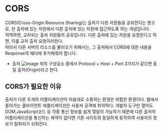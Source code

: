 # CORS <br/>
CORS(Cross-Origin Resource Sharing)는 출처가 다른 자원들을 공유한다는 뜻으로, 한 출처에 있는 자원에서 다른 출처에 있는 자원에 접근하도록 하는 개념입니다.  <br/>
직역하면, 교차되는 출처 자원들의 공유입니다. 다른 출처에 있는 자원을 요청한다고 하면, 이를 교차 출처 요청이라한다. <br/>
따라서 다른 서버의 리소스를 불러오기 위해서는, 그 출처에서 CORS에 대한 내용을 Response의 헤더에 추가해줘야 합니다. <br/>

- 출처
![image](https://github.com/sinsincoccr/Study/assets/145324925/3b0ed4f5-9b77-40bf-ae31-317c42ce7f59)
위의 구성요소 중에서 Protocol + Host + Port 3가지가 같으면 동일 출처(Origin)라고 한다.


## CORS가 필요한 이유 
출처가 다른 두개의 어플리케이션이 마음대로 소통하는 환경은 위험한 환경이다. 웹에서 돌아가는 클라이언트 애플리케이션은 사용자 공격에 취약하다.
개발자 도구만 열어도 DOM,JavaScript코드 등 각종 통신 정보를 쉽게 열람이 가능하기 때문에 다른 출처의 어플리케이션을 통신하는 제약이 없다면
기존 사이트와 동일하게 동작하여 사용자의 정보가 탈취되기 쉬워진다.
